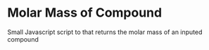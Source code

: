 # Molar Mass of Compound
Small Javascript script to that returns the molar mass of an inputed compound
